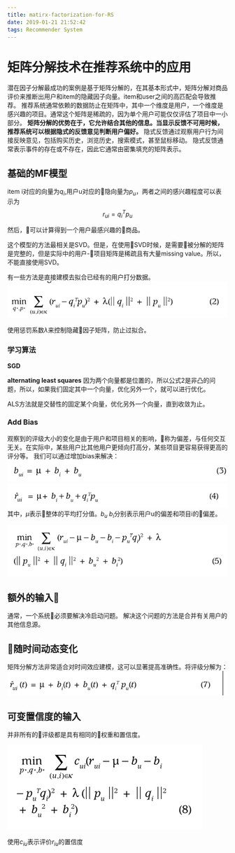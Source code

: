 ```yaml
---
title: matirx-factorization-for-RS
date: 2019-01-21 21:52:42
tags: Recommender System
---
```


# 矩阵分解技术在推荐系统中的应用
潜在因子分解最成功的案例是基于矩阵分解的，在其基本形式中，矩阵分解对商品评价来推断出用户和item的隐藏因子向量。item和user之间的高匹配会导致推荐。
推荐系统通常依赖的数据防止在矩阵中，其中一个维度是用户，一个维度是感兴趣的项目。通常这个矩阵是稀疏的，因为单个用户可能仅仅评估了项目中一小部分。
**矩阵分解的优势在于，它允许结合其他的信息。当显示反馈不可用时候，推荐系统可以根据隐式的反馈意见判断用户偏好。**
隐式反馈通过观察用户行为间接反映意见，包括购买历史，浏览历史，搜索模式，甚至鼠标移动。 隐式反馈通常表示事件的存在或不存在，因此它通常由密集填充的矩阵表示。

## 基础的MF模型
item i对应的向量为$q_i$,用户u对应的隐向量为$p_u$，两者之间的感兴趣程度可以表示为
$$ r_{ui}=q_i^T p_u $$

然后，可以计算得到一个用户最感兴趣的商品。

这个模型的方法最相关是SVD。但是，在使用SVD时候，是需要被分解的矩阵是完整的，但是实际中的用户-项目矩阵是稀疏且有大量missing value。所以，不能直接使用SVD。

有一些方法是直接建模去拟合已经有的用户打分数据。
![](https://raw.githubusercontent.com/gjwei/images/master/20190121220348.png)

使用惩罚系数$\lambda$来控制隐藏因子矩阵，防止过拟合。

### 学习算法
**SGD**

**alternating least squares**
因为两个向量都是位置的，所以公式2是非凸的问题，所以，如果我们固定其中一个向量，优化另外一个，就可以进行优化。

ALS方法就是交替性的固定某个向量，优化另外一个向量，直到收敛为止。


### Add Bias

观察到的评级大小的变化是由于用户和项目相关的影响，称为偏差，与任何交互无关。在实际中，某些用户比其他用户更倾向打高分，某些项目更容易获得更高的评分等。
我们可以通过增加bias来解决：
![](https://raw.githubusercontent.com/gjwei/images/master/20190121221041.png)
![](https://raw.githubusercontent.com/gjwei/images/master/20190121221113.png)
其中，$\mu$表示整体的平均打分值。$b_u$ $b_i$分别表示用户u的偏差和项目i的偏差。

![](https://raw.githubusercontent.com/gjwei/images/master/20190121221356.png)

## 额外的输入
通常，一个系统必须要解决冷启动问题。
解决这个问题的方法是合并有关用户的其他信息源。

## 随时间动态变化
矩阵分解方法非常适合对时间效应建模，这可以显著提高准确性。将评级分解为：
![](https://raw.githubusercontent.com/gjwei/images/master/20190122125823.png)
## 可变置信度的输入
并非所有的评级都是具有相同的权重和置信度。

![](https://raw.githubusercontent.com/gjwei/images/master/20190122130637.png)

使用$c_{iu}$表示评价$r_{iu}$的置信度


